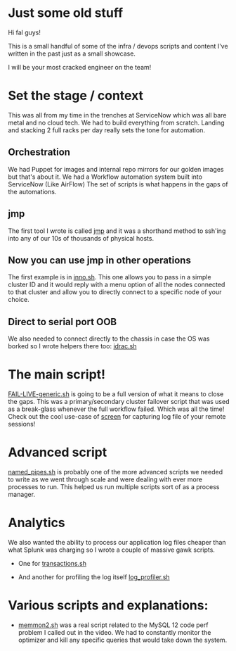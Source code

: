 # Just some old stuff 
Hi fal guys!

This is a small handful of some of the infra / devops scripts and content I've written in the past just as a small showcase.

I will be your most cracked engineer on the team!


# Set the stage / context

This was all from my time in the trenches at ServiceNow which was all bare metal and no cloud tech. We had to build everything from scratch. Landing and stacking 2 full racks per day really sets the tone for automation. 

## Orchestration

We had Puppet for images and internal repo mirrors for our golden images but that's about it. We had a Workflow automation system built into ServiceNow (Like AirFlow) The set of scripts is what happens in the gaps of the automations.


## jmp

The first tool I wrote is called [jmp](https://github.com/gadnium/fal/tree/main/jmp) and it was a shorthand method to ssh'ing into any of our 10s of thousands of physical hosts.

## Now you can use jmp in other operations

The first example is in [inno.sh](https://github.com/gadnium/fal/blob/main/inno.sh). This one allows you to pass in a simple cluster ID and it would reply with a menu option of all the nodes connected to that cluster and allow you to directly connect to a specific node of your choice.

## Direct to serial port OOB
We also needed to connect directly to the chassis in case the OS was borked so I wrote helpers there too: [idrac.sh](https://github.com/gadnium/fal/blob/main/idrac.sh)



# The main script!

[FAIL-LIVE-generic.sh](https://github.com/gadnium/fal/blob/main/FAIL-LIVE-generic.sh) is going to be a full version of what it means to close the gaps. This was a primary/secondary cluster failover script that was used as a break-glass whenever the full workflow failed. Which was all the time! Check out the cool use-case of [screen](https://github.com/gadnium/fal/blob/main/FAIL-LIVE-generic.sh#L356) for capturing log file of your remote sessions!


# Advanced script
[named_pipes.sh](https://github.com/gadnium/fal/blob/main/named_pipes.sh) is probably one of the more advanced scripts we needed to write as we went through scale and were dealing with ever more processes to run. This helped us run multiple scripts sort of as a process manager.




# Analytics

We also wanted the ability to process our application log files cheaper than what Splunk was charging so I wrote a couple of massive gawk scripts.

- One for [transactions.sh](https://github.com/gadnium/fal/blob/main/transactions.sh)

- And another for profiling the log itself [log_profiler.sh](https://github.com/gadnium/fal/blob/main/log_profiler.sh)

# Various scripts and explanations:

- [memmon2.sh](https://github.com/gadnium/fal/blob/main/memmon2.sh) was a real script related to the MySQL 12 code perf problem I called out in the video. We had to constantly monitor the optimizer and kill any specific queries that would take down the system.

